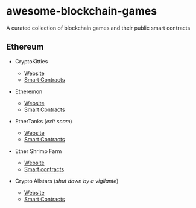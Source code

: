 # awesome-blockchain-games
A curated collection of blockchain games and their public smart contracts

## Ethereum

- CryptoKitties
  - [Website](https://www.cryptokitties.co)
  - [Smart Contracts](ethereum/cryptokitties)

- Etheremon 
  - [Website](https://www.etheremon.com) 
  - [Smart Contracts](https://github.com/Etheremon/smartcontract)

- EtherTanks (_exit scam_)
  - [Website](https://www.storeofvalueblog.com/posts/crypto-scam-spotlight-ethertanks)
  - [Smart Contracts](ethereum/ethertanks)

- Ether Shrimp Farm
  - [Website](http://ethershrimpfarm.net)
  - [Smart contracts](ethereum/ethershrimpfarm)

- Crypto Allstars (_shut down by a vigilante_)
  - [Website](https://www.coindesk.com/game-over-anonymous-vigilante-shuts-down-ethereum-game-crypto-all-stars)
  - [Smart Contracts](ethereum/cryptoallstars)